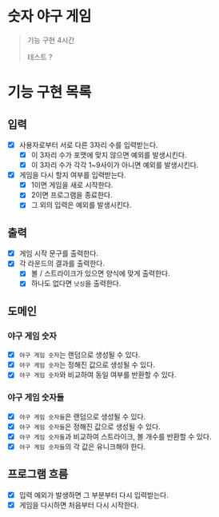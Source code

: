 # 숫자 야구 게임

> 기능 구현 4시간
> 
> 테스트 ?

# 기능 구현 목록

## 입력
- [x] 사용자로부터 서로 다른 3자리 수를 입력받는다.
  - [x] 이 3자리 수가 포맷에 맞지 않으면 예외를 발생시킨다.
  - [x] 이 3자리 수가 각각 1~9사이가 아니면 예외를 발생시킨다.
- [x] 게임을 다시 할지 여부를 입력받는다.
  - [x] 1이면 게임을 새로 시작한다.
  - [x] 2이면 프로그램을 종료한다.
  - [x] 그 외의 입력은 예외를 발생시킨다.

## 출력
- [x] 게임 시작 문구를 출력한다.
- [x] 각 라운드의 결과를 출력한다.
  - [x] 볼 / 스트라이크가 있으면 양식에 맞게 출력한다.
  - [x] 하나도 없다면 `낫싱`을 출력한다.

## 도메인

### 야구 게임 숫자
- [x] `야구 게임 숫자`는 랜덤으로 생성될 수 있다.
- [x] `야구 게임 숫자`는 정해진 값으로 생성될 수 있다.
- [x] `야구 게임 숫자`와 비교하여 동일 여부를 반환할 수 있다.

### 야구 게임 숫자들
- [x] `야구 게임 숫자들`은 랜덤으로 생성될 수 있다.
- [x] `야구 게임 숫자들`은 정해진 값으로 생성될 수 있다.
- [x] `야구 게임 숫자들`과 비교하여 스트라이크, 볼 개수를 반환할 수 있다.
- [x] `야구 게임 숫자들`의 각 값은 유니크해야 한다.

## 프로그램 흐름
- [x] 입력 예외가 발생하면 그 부분부터 다시 입력받는다.
- [x] 게임을 다시하면 처음부터 다시 시작한다.